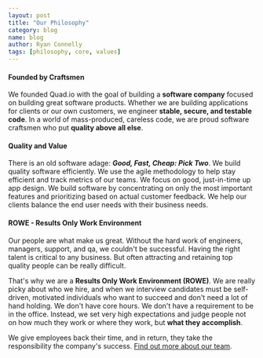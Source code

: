 ```yaml
---
layout: post
title: "Our Philosophy"
category: blog
name: blog
author: Ryan Connelly
tags: [philosophy, core, values]
---
```

#### Founded by Craftsmen  ####
We founded Quad.io with the goal of building a **software company** focused on building great software products.
Whether we are building applications for clients or our own customers, we engineer **stable,
secure, and testable code**. In a world of mass-produced, careless code, we are proud software craftsmen
who put **quality above all else**.

#### Quality and Value ####
There is an old software adage: _**Good, Fast, Cheap: Pick Two**_. We build quality software efficiently. We use the agile
methodology to help stay efficient and track metrics of our teams. We focus on good, just-in-time up app design.
We build software by concentrating on only the most important features and prioritizing based on actual customer feedback.
We help our clients balance the end user needs with their business needs.


#### ROWE - Results Only Work Environment ####
Our people are what make us great. Without the hard work of engineers, managers, support, and qa, we couldn't be
successful. Having the right talent is critical to any business. But often attracting and retaining top quality people
can be really difficult.

That's why we are a **Results Only Work Environment (ROWE)**. We are really picky about who we hire, and when we interview
candidates must be self-driven, motivated individuals who want to succeed and don't need a lot of hand holding. We don't have
core hours. We don't have a requirement to be in the office. Instead, we set very high expectations and judge people not on
how much they work or where they work, but **what they accomplish**.

We give employees back their time, and in return, they take the responsibility the company's success.
<a href="/team">Find out more about our team</a>.